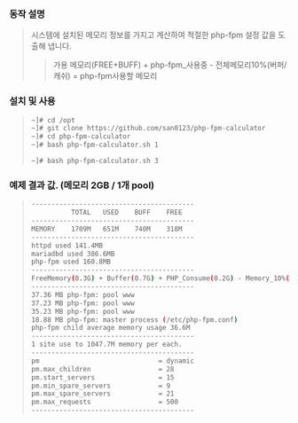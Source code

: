 ### 동작 설명
> 시스템에 설치된 메모리 정보를 가지고 계산하여 적절한 php-fpm 설정 값을 도출해 냅니다.
>> 가용 메모리(FREE+BUFF) + php-fpm_사용중 - 전체메모리10%(버퍼/캐쉬) = php-fpm사용할 메모리

### 설치 및 사용
> ```bash
> ~]# cd /opt
> ~]# git clone https://github.com/san0123/php-fpm-calculator
> ~]# cd php-fpm-calculator
> ~]# bash php-fpm-calculator.sh 1
>
> ~]# bash php-fpm-calculator.sh 3
> ```

### 예제 결과 값. (메모리 2GB / 1개 pool)
> ```bash
> -----------------------------------------
>           TOTAL   USED    BUFF    FREE
> -----------------------------------------
> MEMORY    1709M   651M    740M    318M
> -----------------------------------------
> httpd used 141.4MB
> mariadbd used 386.6MB
> php-fpm used 160.8MB
> -----------------------------------------
> FreeMemory(0.3G) + Buffer(0.7G) + PHP_Consume(0.2G) - Memory_10%(0.2G) = 1.0G
> -----------------------------------------
> 37.36 MB php-fpm: pool www
> 37.23 MB php-fpm: pool www
> 35.23 MB php-fpm: pool www
> 18.88 MB php-fpm: master process (/etc/php-fpm.conf)
> php-fpm child average memory usage 36.6M
> -----------------------------------------
> 1 site use to 1047.7M memory per each.
> -----------------------------------------
> pm                              = dynamic
> pm.max_children                 = 28
> pm.start_servers                = 15
> pm.min_spare_servers            = 9
> pm.max_spare_servers            = 21
> pm.max_requests                 = 500
> -----------------------------------------
> ```
